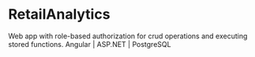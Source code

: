 # RetailAnalytics
Web app with role-based authorization for crud operations and executing stored functions. Angular | ASP.NET | PostgreSQL
